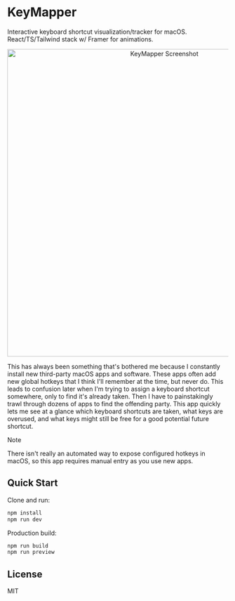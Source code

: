 # KeyMapper

Interactive keyboard shortcut visualization/tracker for macOS. React/TS/Tailwind stack w/ Framer for animations.

<p align="center">
  <img src="https://i.imgur.com/pZ7GNa8.png" alt="KeyMapper Screenshot" width="700">
</p>

This has always been something that's bothered me because I constantly install new third-party macOS apps and software. These apps often add new global hotkeys that I think I'll remember at the time, but never do. This leads to confusion later when I'm trying to assign a keyboard shortcut somewhere, only to find it's already taken. Then I have to painstakingly trawl through dozens of apps to find the offending party. This app quickly lets me see at a glance which keyboard shortcuts are taken, what keys are overused, and what keys might still be free for a good potential future shortcut.

> [!NOTE]
> There isn't really an automated way to expose configured hotkeys in macOS, so this app requires manual entry as you use new apps.


## Quick Start

Clone and run:

```bash
npm install
npm run dev
```

Production build:

```bash
npm run build
npm run preview
```

## License

MIT

